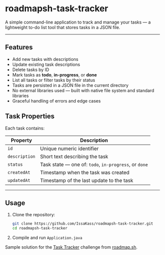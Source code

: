 # roadmapsh-task-tracker

A simple command-line application to track and manage your tasks — a lightweight to-do list tool that stores tasks in a
JSON file.

---

## Features

- Add new tasks with descriptions
- Update existing task descriptions
- Delete tasks by ID
- Mark tasks as **todo**, **in-progress**, or **done**
- List all tasks or filter tasks by their status
- Tasks are persisted in a JSON file in the current directory
- No external libraries used — built with native file system and standard libraries
- Graceful handling of errors and edge cases

## Task Properties

Each task contains:

| Property      | Description                                           |
|---------------|-------------------------------------------------------|
| `id`          | Unique numeric identifier                             |
| `description` | Short text describing the task                        |
| `status`      | Task state — one of: `todo`, `in-progress`, or `done` |
| `createdAt`   | Timestamp when the task was created                   |
| `updatedAt`   | Timestamp of the last update to the task              |

---

## Usage

1. Clone the repository:
    ```bash
    git clone https://github.com/IssaKass/roadmapsh-task-tracker.git
    cd roadmapsh-task-tracker
    ```
2. Compile and run `Application.java`


Sample solution for the [Task Tracker](https://roadmap.sh/projects/task-tracker) challenge from [roadmap.sh](https://roadmap.sh).